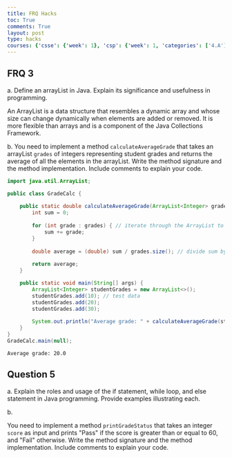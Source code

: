 ```yaml
---
title: FRQ Hacks
toc: True
comments: True
layout: post
type: hacks
courses: {'csse': {'week': 1}, 'csp': {'week': 1, 'categories': ['4.A']}, 'csa': {'week': 0}, 'labnotebook': {'week': 3}}
---
```


## FRQ 3

a. Define an arrayList in Java. Explain its significance and usefulness in programming.

An ArrayList is a data structure that resembles a dynamic array and whose size can change dynamically when elements are added or removed. It is more flexible than arrays and is a component of the Java Collections Framework.

b. You need to implement a method `calculateAverageGrade` that takes an arrayList `grades` of integers representing student grades and returns the average of all the elements in the arrayList. Write the method signature and the method implementation. Include comments to explain your code.


```java
import java.util.ArrayList;

public class GradeCalc {
    
    public static double calculateAverageGrade(ArrayList<Integer> grades) {
        int sum = 0;
        
        for (int grade : grades) { // iterate through the ArrayList to calculate the sum
            sum += grade;
        }
        
        double average = (double) sum / grades.size(); // divide sum by number of grades to get average
        
        return average;
    }

    public static void main(String[] args) {
        ArrayList<Integer> studentGrades = new ArrayList<>();
        studentGrades.add(10); // test data
        studentGrades.add(20);
        studentGrades.add(30);
        
        System.out.println("Average grade: " + calculateAverageGrade(studentGrades));
    }
}
GradeCalc.main(null);
```

    Average grade: 20.0


## Question 5

a. Explain the roles and usage of the if statement, while loop, and else statement in Java programming. Provide examples illustrating each.


b. 

You need to implement a method `printGradeStatus` that takes an integer `score` as input and prints "Pass" if the score is greater than or equal to 60, and "Fail" otherwise. Write the method signature and the method implementation. Include comments to explain your code.


```java

```
